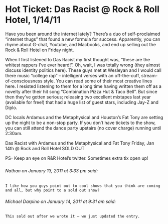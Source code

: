 # Hot Ticket: Das Racist @ Rock & Roll Hotel, 1/14/11

Have you been around the internet lately? There’s a duo of self-proclaimed “internet thugs” that found a new formula for success. Apparently, you can rhyme about G-chat, Youtube, and Macbooks, and end up selling out the Rock & Roll Hotel on Friday night.

When I first listened to Das Racist my first thought was, “these are the whitest rappers I’ve ever heard!”. Oh, wait, I was totally wrong (they almost discuss identity politics here). These guys met at Wesleyan and I would call there music “college rap” – intelligent verses with an off-the-cuff, stream-of-consciousness style. You can read some of their most creative lines here. I resisted listening to them for a long time having written them off as a novelty after their hit song “Combination Pizza Hut & Taco Bell”. But since then they’ve gotten serious; releasing two excellent mixtapes last year (available for free!) that had a huge list of guest stars, including Jay-Z and Diplo.

DC locals Ardamus and the Metaphysical and Houston’s Fat Tony are setting up the night to be a non-stop party. If you don’t have tickets to the show, you can still attend the dance party upstairs (no cover charge) running until 2:30am.

Das Racist
with Ardamus and the Metaphysical and Fat Tony
Friday, Jan 14th
@ Rock and Roll Hotel
SOLD OUT

PS- Keep an eye on R&R Hotel’s twitter. Sometimes extra tix open up!

#####
###### Nathan on January 13, 2011 at 3:33 pm said:
    I like how you guys point out to cool shows that you think are coming and all, but why point to a sold out show?


###### Michael Darpino on January 14, 2011 at 9:31 am said:
    This sold out after we wrote it – we just updated the entry.